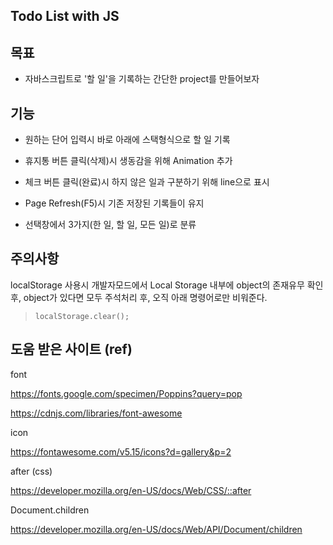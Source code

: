 ## Todo List with JS

## 목표

- 자바스크립트로 '할 일'을 기록하는 간단한 project를 만들어보자

## 기능

- 원하는 단어 입력시 바로 아래에 스택형식으로 할 일 기록

- 휴지통 버튼 클릭(삭제)시 생동감을 위해 Animation 추가

- 체크 버튼 클릭(완료)시 하지 않은 일과 구분하기 위해 line으로 표시

- Page Refresh(F5)시 기존 저장된 기록들이 유지

- 선택창에서 3가지(한 일, 할 일, 모든 일)로 분류

## 주의사항

localStorage 사용시 개발자모드에서 Local Storage 내부에 object의 존재유무 확인 후, object가 있다면 모두 주석처리 후, 오직 아래 명령어로만 비워준다.

> <code>localStorage.clear();</code>

## 도움 받은 사이트 (ref)

font

https://fonts.google.com/specimen/Poppins?query=pop

https://cdnjs.com/libraries/font-awesome

icon

https://fontawesome.com/v5.15/icons?d=gallery&p=2

after (css)

https://developer.mozilla.org/en-US/docs/Web/CSS/::after

Document.children

https://developer.mozilla.org/en-US/docs/Web/API/Document/children
